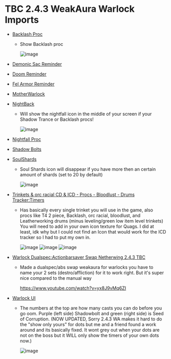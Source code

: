 # TBC 2.4.3 WeakAura Warlock Imports

- [Backlash Proc](https://github.com/GitGurky/WeakAura-Strings-Database-2.4.3/blob/main/Warlock/Backlash%20Proc)
  - Show Backlash proc
  
    ![image](https://github.com/GitGurky/WeakAura-Strings-Database-2.4.3/assets/47739411/2133450d-30b7-49d5-be85-18c9cb1312af)

- [Demonic Sac Reminder](https://github.com/GitGurky/WeakAura-Strings-Database-2.4.3/blob/main/Warlock/Demonic%20Sac%20Reminder)
- [Doom Reminder](https://github.com/GitGurky/WeakAura-Strings-Database-2.4.3/blob/main/Warlock/Doom%20Reminder)
- [Fel Armor Reminder](https://github.com/GitGurky/WeakAura-Strings-Database-2.4.3/blob/main/Warlock/Fel%20Armor%20Reminder)
- [MotherWarlock](https://github.com/GitGurky/WeakAura-Strings-Database-2.4.3/blob/main/Warlock/MotherWarlock)
- [NightBack](https://github.com/GitGurky/WeakAura-Strings-Database-2.4.3/blob/main/Warlock/NightBack.txt)
  - Will show the nightfall icon in the middle of your screen if your Shadow Trance or Backlash procs!

    ![image](https://github.com/GitGurky/WeakAura-Strings-Database-2.4.3/assets/90982783/01ad7c55-b7c7-4f82-83b7-6834a1615730)

- [Nightfall Proc](https://github.com/GitGurky/WeakAura-Strings-Database-2.4.3/blob/main/Warlock/Nightfall%20Proc)
- [Shadow Bolts](https://github.com/GitGurky/WeakAura-Strings-Database-2.4.3/blob/main/Warlock/Shadow%20Bolts)
- [SoulShards](https://github.com/GitGurky/WeakAura-Strings-Database-2.4.3/blob/main/Warlock/SoulShards.txt)
  - Soul Shards icon will disappear if you have more then an certain amount of shards (set to 20 by default)

    ![image](https://github.com/GitGurky/WeakAura-Strings-Database-2.4.3/assets/90982783/aae1c0dc-e51a-494a-b62e-ecab905c18cc)

- [Trinkets & orc racial CD & ICD - Procs - Bloodlust - Drums Tracker:Timers](https://github.com/GitGurky/WeakAura-Strings-Database-2.4.3/blob/main/Warlock/Trinkets%20%26%20orc%20racial%20CD%20%26%20ICD%20-%20Procs%20-%20Bloodlust%20-%20Drums%20Tracker%3ATimers)
  - Has basically every single trinket you will use in the game, also procs like T4 2 piece, Backlash, orc racial, bloodlust, and Leatherworking drums (minus leveling/green low item level trinkets) You will need to add in your own icon texture for Quags. I did at least, idk why but I could not find an Icon that would work for the ICD tracker so I had to put my own in.

    ![image](https://github.com/GitGurky/WeakAura-Strings-Database-2.4.3/assets/90982783/27e30acc-92e9-456e-8be7-d87d2124d3cc)
    ![image](https://github.com/GitGurky/WeakAura-Strings-Database-2.4.3/assets/90982783/c4e5d4f8-08a0-406a-8047-87de1d1597f2)
    ![image](https://github.com/GitGurky/WeakAura-Strings-Database-2.4.3/assets/90982783/0a308535-94ee-41d6-a740-c8f437428919)

- [Warlock Dualspec:Actionbarsaver Swap Netherwing 2.4.3 TBC](https://github.com/GitGurky/WeakAura-Strings-Database-2.4.3/blob/main/Warlock/Warlock%20Dualspec%3AActionbarsaver%20Swap%20Netherwing%202.4.3%20TBC)
  - Made a dualspec/abs swap weakaura for warlocks you have to name your 2 sets (destro/affliction) for it to work right. But it's super nice compared to the manual way

    https://www.youtube.com/watch?v=yx8J9vMq6ZI

- [Warlock UI](https://github.com/GitGurky/WeakAura-Strings-Database-2.4.3/blob/main/Warlock/Warlock%20UI)
  - The numbers at the top are how many casts you can do before you go oom. Purple (left side) Shadowbolt and green (right side) is Seed of Corruption. (NOW UPDATED, Sorry 2.4.3 WA makes it hard to do the "show only yours" for dots but me and a friend found a work around and its basically fixed. It wont grey out when your dots are not on the boss but it WILL only show the timers of your own dots now.)

    ![image](https://github.com/GitGurky/WeakAura-Strings-Database-2.4.3/assets/90982783/aacc8273-e939-445a-a139-4a7e55f91d97)

